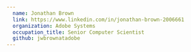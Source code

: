 ```yaml
---
  name: Jonathan Brown
  link: https://www.linkedin.com/in/jonathan-brown-2006661
  organization: Adobe Systems
  occupation_title: Senior Computer Scientist
  github: jwbrownatadobe
---
```

